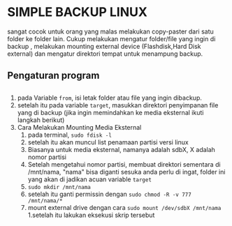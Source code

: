 # SIMPLE BACKUP LINUX
sangat cocok untuk orang yang malas melakukan copy-paster dari satu folder ke folder lain. Cukup melakukan mengatur folder/file yang ingin di backup , melakukan mounting external device (Flashdisk,Hard Disk external) dan mengatur direktori tempat untuk menampung backup.

## Pengaturan program <h2>

1.  pada Variable `from`, isi letak folder atau file yang ingin dibackup. 
2.  setelah itu pada variable `target`, masukkan direktori penyimpanan file yang di backup (jika ingin memindahkan ke media eksternal ikuti langkah berikut)
3. Cara Melakukan Mounting Media Eksternal
   1. pada terminal, `sudo fdisk -l`
   1. setelah itu akan muncul list penamaan partisi versi linux
   1. Biasanya untuk media eksternal, namanya adalah sdbX, X adalah nomor partisi
   1. Setelah mengetahui nomor partisi, membuat direktori sementara di /mnt/nama, "nama" bisa diganti sesuka anda perlu di ingat, folder ini yang akan di jadikan acuan variable `target`
   1. `sudo mkdir /mnt/nama`
   1. setelah itu ganti permissin dengan `sudo chmod -R -v 777 /mnt/nama/*`
   1. mount external drive dengan cara `sudo mount /dev/sdbX /mnt/nama`
   1.setelah itu lakukan eksekusi skrip tersebut

